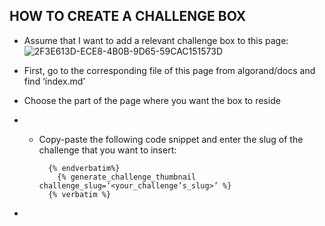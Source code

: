 ## HOW TO CREATE A CHALLENGE BOX 
- Assume that I want to add a relevant challenge box to this page:
  ![2F3E613D-ECE8-4B0B-9D65-59CAC151573D](https://user-images.githubusercontent.com/44210825/173040949-6df7fe6f-fbbe-4e8f-aecc-3cb1615083ae.JPG)
  
- First, go to the corresponding file of this page from algorand/docs and find ‘index.md’

- Choose the part of the page where you want the box to reside

- * Copy-paste the following code snippet and enter the slug of the challenge that you want to insert:

    ```
      {% endverbatim%}
        {% generate_challenge_thumbnail challenge_slug=‘<your_challenge’s_slug>’ %}
      {% verbatim %}
    ```
- 
